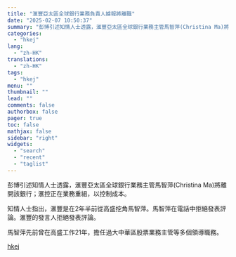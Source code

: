```yaml
---
title: "滙豐亞太區全球銀行業務負責人據報將離職"
date: "2025-02-07 10:50:37"
summary: "彭博引述知情人士透露，滙豐亞太區全球銀行業務主管馬智萍(Christina Ma)將離開該銀行；滙控..."
categories:
  - "hkej"
lang:
  - "zh-HK"
translations:
  - "zh-HK"
tags:
  - "hkej"
menu: ""
thumbnail: ""
lead: ""
comments: false
authorbox: false
pager: true
toc: false
mathjax: false
sidebar: "right"
widgets:
  - "search"
  - "recent"
  - "taglist"
---
```


彭博引述知情人士透露，滙豐亞太區全球銀行業務主管馬智萍(Christina Ma)將離開該銀行；滙控正在業務重組，以控制成本。

知情人士指出，滙豐是在2年半前從高盛挖角馬智萍。馬智萍在電話中拒絕發表評論。滙豐的發言人拒絕發表評論。

馬智萍先前曾在高盛工作21年，擔任過大中華區股票業務主管等多個領導職務。

[hkej](https://www2.hkej.com/instantnews/hongkong/article/3995000/%E6%BB%99%E8%B1%90%E4%BA%9E%E5%A4%AA%E5%8D%80%E5%85%A8%E7%90%83%E9%8A%80%E8%A1%8C%E6%A5%AD%E5%8B%99%E8%B2%A0%E8%B2%AC%E4%BA%BA%E6%93%9A%E5%A0%B1%E5%B0%87%E9%9B%A2%E8%81%B7+)
